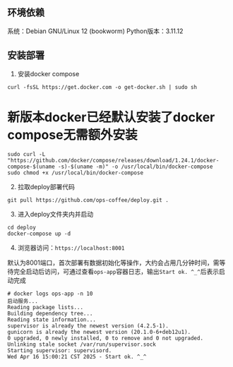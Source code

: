 ## 环境依赖

系统：Debian GNU/Linux 12 (bookworm)
Python版本：3.11.12

## 安装部署

1. 安装docker compose

```
curl -fsSL https://get.docker.com -o get-docker.sh | sudo sh
```

# 新版本docker已经默认安装了docker compose无需额外安装

```
sudo curl -L "https://github.com/docker/compose/releases/download/1.24.1/docker-compose-$(uname -s)-$(uname -m)" -o /usr/local/bin/docker-compose
sudo chmod +x /usr/local/bin/docker-compose
```

2. 拉取deploy部署代码

```
git pull https://github.com/ops-coffee/deploy.git .
```

3. 进入deploy文件夹内并启动

```
cd deploy
docker-compose up -d
```

4. 浏览器访问：`https://localhost:8001`

默认为8001端口，首次部署有数据初始化等操作，大约会占用几分钟时间，需等待完全启动后访问，可通过查看`ops-app`容器日志，输出`Start ok. ^_^`后表示启动完成

```
# docker logs ops-app -n 10
启动服务...
Reading package lists...
Building dependency tree...
Reading state information...
supervisor is already the newest version (4.2.5-1).
gunicorn is already the newest version (20.1.0-6+deb12u1).
0 upgraded, 0 newly installed, 0 to remove and 0 not upgraded.
Unlinking stale socket /var/run/supervisor.sock
Starting supervisor: supervisord.
Wed Apr 16 15:00:21 CST 2025 - Start ok. ^_^
```
